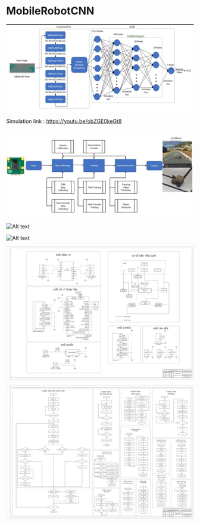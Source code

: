 ﻿# MobileRobotCNN

![Alt text](<Source/Document/image2.png>)

Simulation link : https://youtu.be/obZGE0keGt8

![Alt text](<Source/Document/image.png>)

![Alt text](<Source/Document/CQ Huynh Minh Khanh - Ung dung xu ly anh va mang no ron tich chap dieu khien robot giao hang-140-143 (1)_pages-to-jpg-0001.jpg>)

![Alt text](<Source/Document/CQ Huynh Minh Khanh - Ung dung xu ly anh va mang no ron tich chap dieu khien robot giao hang-140-143 (1)_pages-to-jpg-0002.jpg>)

![Alt text](<Source/Document/CQ Huynh Minh Khanh - Ung dung xu ly anh va mang no ron tich chap dieu khien robot giao hang-140-143 (1)_pages-to-jpg-0003.jpg>)

![Alt text](<Source/Document/CQ Huynh Minh Khanh - Ung dung xu ly anh va mang no ron tich chap dieu khien robot giao hang-140-143 (1)_pages-to-jpg-0004.jpg>)